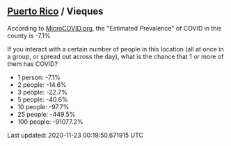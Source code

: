 
## [Puerto Rico](/united-states/puerto-rico) / Vieques

According to [MicroCOVID.org](http://microcovid.org),
the "Estimated Prevalence" of COVID in this county is -7.1%

If you interact with a certain number of people in this location
(all at once in a group, or spread out across the day), what is the chance that
1 or more of them has COVID?

- 1 person: -7.1%
- 2 people: -14.6%
- 3 people: -22.7%
- 5 people: -40.6%
- 10 people: -97.7%
- 25 people: -449.5%
- 100 people: -91077.2%

Last updated: 2020-11-23 00:19:50.671915 UTC
